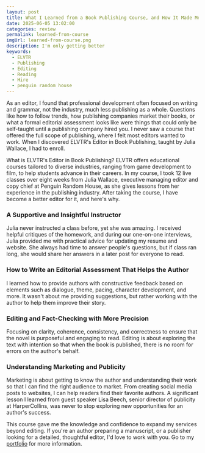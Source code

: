 ```yaml
---
layout: post
title: What I Learned from a Book Publishing Course, and How It Made Me a Better Editor
date: 2025-06-05 13:02:00
categories: review
permalink: learned-from-course
imgUrl: learned-from-course.png
description: I'm only getting better
keywords:
  - ELVTR
  - Publishing
  - Editing
  - Reading
  - Hire
  - penguin random house
---
```


As an editor, I found that professional development often focused on writing and grammar, not the industry, much less publishing as a whole. Questions like how to follow trends, how publishing companies market their books, or what a formal editorial assessment looks like were things that could only be self-taught until a publishing company hired you. I never saw a course that offered the full scope of publishing, where I felt most editors wanted to work. When I discovered ELVTR's Editor in Book Publishing, taught by Julia Wallace, I had to enroll.

What is ELVTR's Editor in Book Publishing? ELVTR offers educational courses tailored to diverse industries, ranging from game development to film, to help students advance in their careers. In my course, I took 12 live classes over eight weeks from Julia Wallace, executive managing editor and copy chief at Penguin Random House, as she gives lessons from her experience in the publishing industry. After taking the course, I have become a better editor for it, and here's why.

### A Supportive and Insightful Instructor
Julia never instructed a class before, yet she was amazing. I received helpful critiques of the homework, and during our one-on-one interviews, Julia provided me with practical advice for updating my resume and website. She always had time to answer people's questions, but if class ran long, she would share her answers in a later post for everyone to read. 

### How to Write an Editorial Assessment That Helps the Author
I learned how to provide authors with constructive feedback based on elements such as dialogue, theme, pacing, character development, and more. It wasn't about me providing suggestions, but rather working with the author to help them improve their story.

### Editing and Fact-Checking with More Precision
Focusing on clarity, coherence, consistency, and correctness to ensure that the novel is purposeful and engaging to read. Editing is about exploring the text with intention so that when the book is published, there is no room for errors on the author's behalf.  

### Understanding Marketing and Publicity
Marketing is about getting to know the author and understanding their work so that I can find the right audience to market. From creating social media posts to websites, I can help readers find their favorite authors. A significant lesson I learned from guest speaker Lisa Beech, senior director of publicity at HarperCollins, was never to stop exploring new opportunities for an author's success.

This course gave me the knowledge and confidence to expand my services beyond editing. If you're an author preparing a manuscript, or a publisher looking for a detailed, thoughtful editor, I'd love to work with you. Go to my <a href="https://www.bookenjenn.com/contact">portfolio</a> for more information.
